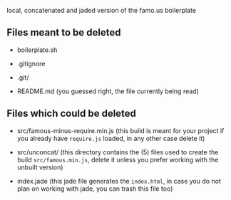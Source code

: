 local, concatenated and jaded version of the famo.us boilerplate

## Files meant to be deleted

- boilerplate.sh

- .gitignore

- .git/

- README.md (you guessed right, the file currently being read)

## Files which could be deleted

- src/famous-minus-require.min.js (this build is meant for your project if you already have `require.js` loaded, in any other case delete it)

- src/unconcat/ (this directory contains the (5) files used to create the build `src/famous.min.js`, delete it unless you prefer working with the unbuilt version)

- index.jade (this jade file generates the `index.html`, in case you do not plan on working with jade, you can trash this file too)


